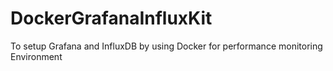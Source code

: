# DockerGrafanaInfluxKit
To setup Grafana and InfluxDB by using Docker for performance monitoring Environment
